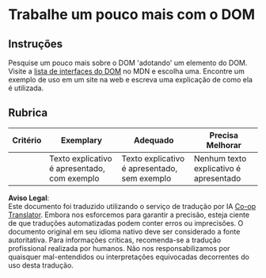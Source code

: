 <!--
CO_OP_TRANSLATOR_METADATA:
{
  "original_hash": "22fb6c3cb570c47f1ac65048393941fa",
  "translation_date": "2025-08-25T21:22:49+00:00",
  "source_file": "3-terrarium/3-intro-to-DOM-and-closures/assignment.md",
  "language_code": "br"
}
-->
# Trabalhe um pouco mais com o DOM

## Instruções

Pesquise um pouco mais sobre o DOM 'adotando' um elemento do DOM. Visite a [lista de interfaces do DOM](https://developer.mozilla.org/docs/Web/API/Document_Object_Model) no MDN e escolha uma. Encontre um exemplo de uso em um site na web e escreva uma explicação de como ela é utilizada.

## Rubrica

| Critério  | Exemplary                                     | Adequado                                         | Precisa Melhorar        |
| --------- | --------------------------------------------- | ------------------------------------------------ | ----------------------- |
|           | Texto explicativo é apresentado, com exemplo  | Texto explicativo é apresentado, sem exemplo     | Nenhum texto explicativo é apresentado |

**Aviso Legal**:  
Este documento foi traduzido utilizando o serviço de tradução por IA [Co-op Translator](https://github.com/Azure/co-op-translator). Embora nos esforcemos para garantir a precisão, esteja ciente de que traduções automatizadas podem conter erros ou imprecisões. O documento original em seu idioma nativo deve ser considerado a fonte autoritativa. Para informações críticas, recomenda-se a tradução profissional realizada por humanos. Não nos responsabilizamos por quaisquer mal-entendidos ou interpretações equivocadas decorrentes do uso desta tradução.